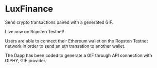 # LuxFinance

Send crypto transactions paired with a generated GIF.

Live now on Ropsten Testnet!

Users are able to connect their Ethereum wallet on the Ropsten Testnet network in order to send an eth transation to another wallet.

The Dapp has been coded to generate a GIF through API connection with GIPHY, GIF provider.


